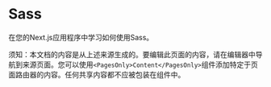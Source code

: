 # Sass

在您的Next.js应用程序中学习如何使用Sass。

须知：本文档的内容是从上述来源生成的。要编辑此页面的内容，请在编辑器中导航到来源页面。您可以使用`<PagesOnly>Content</PagesOnly>`组件添加特定于页面路由器的内容。任何共享内容都不应被包装在组件中。